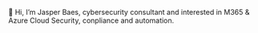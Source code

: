 👋 Hi, I’m Jasper Baes, cybersecurity consultant and interested in M365 & Azure Cloud Security, conpliance and automation.
